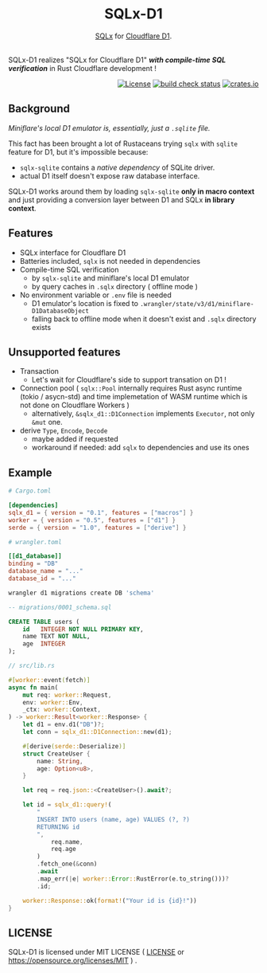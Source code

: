 <div align="center">
    <h1>SQLx-D1</h1>
    <a href="https://github.com/launchbadge/sqlx">SQLx</a> for <a href="https://developers.cloudflare.com/d1">Cloudflare D1</a>.
</div>

<br>

SQLx-D1 realizes "SQLx for Cloudflare D1" _**with compile-time SQL verification**_ in Rust Cloudflare development !

<div align="right">
    <a href="https://github.com/ohkami-rs/sqlx-d1/blob/main/LICENSE"><img alt="License" src="https://img.shields.io/crates/l/sqlx-d1.svg" /></a>
    <a href="https://github.com/ohkami-rs/sqlx-d1/actions"><img alt="build check status" src="https://github.com/ohkami-rs/sqlx-d1/actions/workflows/CI.yml/badge.svg"/></a>
    <a href="https://crates.io/crates/sqlx-d1"><img alt="crates.io" src="https://img.shields.io/crates/v/sqlx-d1" /></a>
</div>

## Background

*Miniflare's local D1 emulator is, essentially, just a `.sqlite` file.*

This fact has been brought a lot of Rustaceans trying `sqlx` with `sqlite` feature for D1, but it's impossible because:

- `sqlx-sqlite` contains a *native dependency* of SQLite driver.
- actual D1 itself doesn't expose raw database interface.

SQLx-D1 works around them by loading `sqlx-sqlite` **only in macro context** and just providing a conversion layer between D1 and SQLx **in library context**. 

## Features

- SQLx interface for Cloudflare D1
- Batteries included, `sqlx` is not needed in dependencies
- Compile-time SQL verification
    - by `sqlx-sqlite` and miniflare's local D1 emulator
    - by query caches in `.sqlx` directory ( offline mode )
- No environment variable or `.env` file is needed
    - D1 emulator's location is fixed to `.wrangler/state/v3/d1/miniflare-D1DatabaseObject`
    - falling back to offline mode when it doesn't exist and `.sqlx` directory exists

## Unsupported features

- Transaction
    - Let's wait for Cloudflare's side to support transation on D1 !
- Connection pool ( `sqlx::Pool` internally requires Rust async runtime (tokio / asycn-std) and time implemetation of WASM runtime which is not done on Cloudflare Workers )
    - alternatively, `&sqlx_d1::D1Connection` implements `Executor`, not only `&mut` one.
- derive `Type`, `Encode`, `Decode`
    - maybe added if requested
    - workaround if needed: add `sqlx` to dependencies and use its ones

## Example

```toml
# Cargo.toml

[dependencies]
sqlx_d1 = { version = "0.1", features = ["macros"] }
worker = { version = "0.5", features = ["d1"] }
serde = { version = "1.0", features = ["derive"] }
```
```toml
# wrangler.toml

[[d1_database]]
binding = "DB"
database_name = "..."
database_id = "..."
```
```sh
wrangler d1 migrations create DB 'schema'
```
```sql
-- migrations/0001_schema.sql

CREATE TABLE users (
    id   INTEGER NOT NULL PRIMARY KEY,
    name TEXT NOT NULL,
    age  INTEGER
);
```
```rust
// src/lib.rs

#[worker::event(fetch)]
async fn main(
    mut req: worker::Request,
    env: worker::Env,
    _ctx: worker::Context,
) -> worker::Result<worker::Response> {
    let d1 = env.d1("DB")?;
    let conn = sqlx_d1::D1Connection::new(d1);

    #[derive(serde::Deserialize)]
    struct CreateUser {
        name: String,
        age: Option<u8>,
    }

    let req = req.json::<CreateUser>().await?;

    let id = sqlx_d1::query!(
        "
        INSERT INTO users (name, age) VALUES (?, ?)
        RETURNING id
        ",
            req.name,
            req.age
        )
        .fetch_one(&conn)
        .await
        .map_err(|e| worker::Error::RustError(e.to_string()))?
        .id;

    worker::Response::ok(format!("Your id is {id}!"))
}
```

## LICENSE

SQLx-D1 is licensed under MIT LICENSE ( [LICENSE](https://github.com/ohkami-rs/sqlx-d1/blob/main/LICENSE) or https://opensource.org/licenses/MIT ) .
